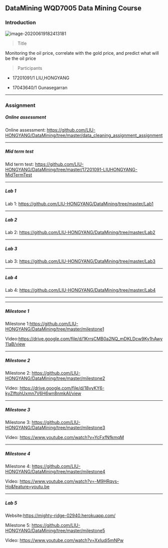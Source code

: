 ## DataMining WQD7005 Data Mining Course



### Introduction



![image-20200619182413181](https://tva1.sinaimg.cn/large/007S8ZIlgy1gfxru4tpw7j31ak0u040l.jpg)





> Title

Monitoring the oil price, correlate with the gold price, and predict what will be the oil price



>  Participants



- 17201091/1 LIU,HONGYANG

- 17043640/1 Gunasegarran





___



### Assignment





##### Online assessment



Online assessment:  https://github.com/LIU-HONGYANG/DataMining/tree/master/data_cleaning_assignment_assignment



___



##### Mid term test



Mid term test: https://github.com/LIU-HONGYANG/DataMining/tree/master/17201091-LIUHONGYANG-MidTermTest



___



##### Lab 1



Lab 1: https://github.com/LIU-HONGYANG/DataMining/tree/master/Lab1





___



##### Lab 2



Lab 2: https://github.com/LIU-HONGYANG/DataMining/tree/master/Lab2



___



##### Lab 3



Lab 3: https://github.com/LIU-HONGYANG/DataMining/tree/master/Lab3





___



##### Lab 4



Lab 4: https://github.com/LIU-HONGYANG/DataMining/tree/master/Lab4



---







___



##### Milestone 1



Milestone 1:https://github.com/LIU-HONGYANG/DataMining/tree/master/milestone1



Video:https://drive.google.com/file/d/1KrrsCMB0a2NQ_mDKLDcw9Ky1hAwy11aB/view



___



##### Milestone 2



Milestone 2: https://github.com/LIU-HONGYANG/DataMining/tree/master/milestone2



Video: https://drive.google.com/file/d/18vyKY6-kyZlftohUxmn7V6H6wn8nmkAI/view



---



##### Milestone 3



Milestone 3: https://github.com/LIU-HONGYANG/DataMining/tree/master/milestone3



Video: https://www.youtube.com/watch?v=YcFxfNfkmqM



---



##### Milestone 4



Milestone 4:  https://github.com/LIU-HONGYANG/DataMining/tree/master/milestone4



Video:  https://www.youtube.com/watch?v=-M9HRqvs-Ho&feature=youtu.be



---



##### Lab 5



Website:https://mighty-ridge-02940.herokuapp.com/



Milestone 5: https://github.com/LIU-HONGYANG/DataMining/tree/master/milestone5



Video:  https://www.youtube.com/watch?v=XxIudi5mNPw